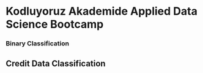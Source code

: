 # Kodluyoruz Akademide Applied Data Science Bootcamp 
### Binary Classification
## Credit Data Classification
